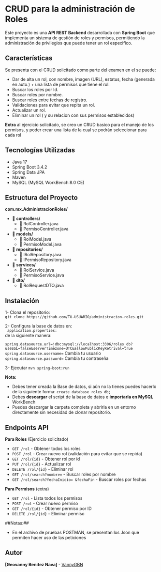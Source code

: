 #  CRUD para la administración de Roles

Este proyecto es una **API REST Backend** desarrollada con **Spring Boot** que implementa un sistema de gestión de roles y permisos, permitiendo la administración de privilegios que puede tener un rol especifico.

## Características

Se presenta con el CRUD solicitado como parte del examen en el se puede:
- Dar de alta un rol, con nombre, imagen (URL), estatus, fecha (generada en auto.) + una lista de permisos que tiene el rol.
- Buscar los roles por Id.
- Buscar roles por nombre.
- Buscar roles entre fechas de registro.
- Validaciones para evitar que repita un rol.
- Actualizar un rol.
- Eliminar un rol ( y su relacion con sus permisos establecidos)


**Extra** al ejercicio solicitado, se creo un CRUD basico para el manejo de los permisos, y poder crear una lista de la cual se podrán seleccionar para cada rol

## Tecnologías Utilizadas
- Java 17
- Spring Boot 3.4.2
- Spring Data JPA
- Maven
- MySQL (MySQL WorkBench 8.0 CE)

  

## Estructura del Proyecto  

**com.mx.AdministracionRoles/**
  - 📂 **controllers/**
    - 📄 RolController.java  
    - 📄 PermisoController.java  
  - 📂 **models/**
    - 📄 RolModel.java  
    - 📄 PermisoModel.java  
  - 📂 **repositories/**
    - 📄 IRolRepository.java  
    - 📄 IPermisoRepository.java  
  - 📂 **services/**
    - 📄 RolService.java  
    - 📄 PermisoService.java  
  - 📂 **dto/**
    - 📄 RolRequestDTO.java
    
## Instalación

1- Clona el repositorio:   
``git clone https://github.com/TU-USUARIO/administracion-roles.git ``  

2- Configura la base de datos en:  
 `` application.properties:``  
 de la siguiente manera: 


``spring.datasource.url=jdbc:mysql://localhost:3306/roles_db?useSSL=false&serverTimezone=UTC&allowPublicKeyRetrival=true``  
``spring.datasource.username=`` Cambia tu usuario  
``spring.datasource.password=`` Cambia tu contraseña  

3- Ejecutar ``mvn spring-boot:run``

**Nota:**  
- Debes tener creada la Base de datos, si aún no la tienes puedes hacerlo de la siguiente forma: ``create database roles_db;``  
- Debes **descargar** el script de la base de datos e **importarla en MySQL** WorkBench
- Puedes descargar la carpeta completa y abrirla en un entorno directamente sin necesidad de clonar repositorio.  


## Endpoints API

**Para Roles** (Ejercicio solicitado)
- ``GET /rol`` - Obtener todos los roles
- ``POST /rol`` - Crear nuevo rol (validación para evitar que se repida)
- ``GET /rol/{id}`` - Obtener rol por id
- ``PUT /rol/{id}`` - Actualizar rol
- ``DELETE /rol/{id}`` - Eliminar rol
- ``GET /rol/search?nombre=`` - Buscar roles por nombre
- ``GET /rol/search?fechaInicio= &fechaFin`` - Buscar roles por fechas

**Para Permisos** (extra)
- ``GET /rol`` - Lista todos los permisos
- ``POST /rol`` - Crear nuevo permiso
- ``GET /rol/{id}`` - Obtener permiso por ID
- ``DELETE /rol/{id}`` - Eliminar permiso



##Notas:##
- En el archivo de pruebas POSTMAN, se presentan los Json que permiten hacer uso de las peticiones


  
## Autor  

**[Geovanny Benitez Nava]** - [VannyGBN](https://github.com/VannyGBN)  

  